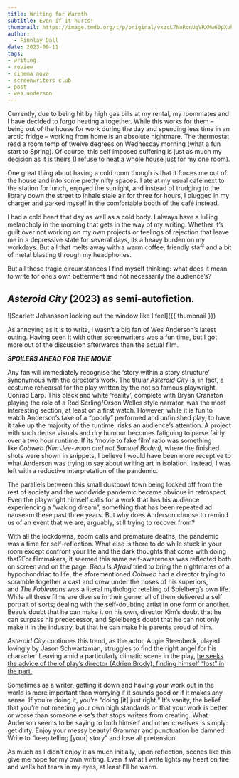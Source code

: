 ```yaml
---
title: Writing for Warmth
subtitle: Even if it hurts!
thumbnail: https://image.tmdb.org/t/p/original/vxzcL7NuRonUqVRXMw60pXuhj7z.jpg
author:
  - Finnlay Dall
date: 2023-09-11
tags:
- writing
- review
- cinema nova
- screenwriters club
- post
- wes anderson
---
```

Currently, due to being hit by high gas bills at my rental, my roommates and I have decided to forgo heating altogether. While this works for them – being out of the house for work during the day and spending less time in an arctic fridge – working from home is an absolute nightmare. The thermostat read a room temp of twelve degrees on Wednesday morning (what a fun start to Spring). Of course, this self imposed suffering is just as much my decision as it is theirs (I refuse to heat a whole house just for my one room).

One great thing about having a cold room though is that it forces me out of the house and into some pretty nifty spaces. I ate at my usual café next to the station for lunch, enjoyed the sunlight, and instead of trudging to the library down the street to inhale stale air for three for hours, I plugged in my charger and parked myself in the comfortable booth of the café instead.

I had a cold heart that day as well as a cold body. I always have a lulling melancholy in the morning that gets in the way of my writing. Whether it’s guilt over not working on my own projects or feelings of rejection that leave me in a depressive state for several days, its a heavy burden on my workdays. But all that melts away with a warm coffee, friendly staff and a bit of metal blasting through my headphones.

But all these tragic circumstances I find myself thinking: what does it mean to write for one’s own betterment and not necessarily the audience’s?

## *Asteroid City* (2023) as semi-autofiction.

![Scarlett Johansson looking out the window like I feel]({{ thumbnail }})

As annoying as it is to write, I wasn’t a big fan of Wes Anderson’s latest outing. Having seen it with other screenwriters was a fun time, but I got more out of the discussion afterwards than the actual film.

***SPOILERS AHEAD FOR THE MOVIE***

Any fan will immediately recognise the ‘story within a story structure’ synonymous with the director’s work. The titular *Asteroid City* is, in fact, a costume rehearsal for the play written by the not so famous playwright, Conrad Earp. This black and white ‘reality’, complete with Bryan Cranston playing the role of a Rod Serling/Orson Welles style narrator, was the most interesting section; at least on a first watch. However, while it is fun to watch Anderson’s take of a “poorly” performed and unfinished play, to have it take up the majority of the runtime, risks an audience’s attention. A project with such dense visuals and dry humour becomes fatiguing to parse fairly over a two hour runtime. If its ‘movie to fake film’ ratio was something like *Cobweb (*Kim Jee-woon and not Samuel Boden)*,* where the finished shots were shown in snippets, I believe I would have been more receptive to what Anderson was trying to say about writing art in isolation. Instead, I was left with a reductive interpretation of the pandemic.

The parallels between this small dustbowl town being locked off from the rest of society and the worldwide pandemic became obvious in retrospect. Even the playwright himself calls for a work that has his audience experiencing a “waking dream”, something that has been repeated ad nauseam these past three years. But why does Anderson choose to remind us of an event that we are, arguably, still trying to recover from?

With all the lockdowns, zoom calls and premature deaths, the pandemic was a time for self-reflection. What else is there to do while stuck in your room except confront your life and the dark thoughts that come with doing that?For filmmakers, it seemed this same self-awareness was reflected both on screen and on the page. *Beau Is Afraid* tried to bring the nightmares of a hypochondriac to life, the aforementioned *Cobweb* had a director trying to scramble together a cast and crew under the noses of his superiors, and *The Fablemans* was a literal mythologic retelling of Spielberg’s own life. While all these films are diverse in their genre, all of them delivered a self portrait of sorts; dealing with the self-doubting artist in one form or another. Beau’s doubt that he can make it on his own, director Kim’s doubt that he can surpass his predecessor, and Spielberg’s doubt that he can not only make it in the industry, but that he can make his parents proud of him.

*Asteroid City* continues this trend, as the actor, Augie Steenbeck, played lovingly by Jason Schwartzman, struggles to find the right angel for his character. Leaving amid a particularly climatic scene in the play, [he seeks the advice of the of play’s director (Adrien Brody), finding himself “lost” in the part.](https://instagram.com/p/CumVLUstblb)

Sometimes as a writer, getting it down and having your work out in the world is more important than worrying if it sounds good or if it makes any sense. If you’re doing it, you’re “doing \[it] just right.” It’s vanity, the belief that you’re not meeting your own high standards or that your work is better or worse than someone else’s that stops writers from creating. What Anderson seems to be saying to both himself and other creatives is simply: get dirty. Enjoy your messy beauty! Grammar and punctuation be damned! Write to “keep telling \[your] story” and lose all pretension.

As much as I didn’t enjoy it as much initially, upon reflection, scenes like this give me hope for my own writing. Even if what I write lights my heart on fire and wells hot tears in my eyes, at least I’ll be warm.
